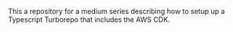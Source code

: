 This a repository for a medium series describing how to setup up a Typescript Turborepo that includes the AWS CDK.